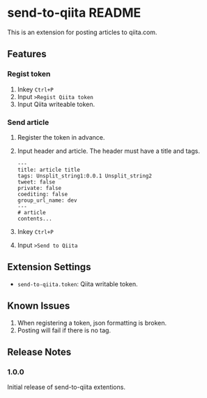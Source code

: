 # send-to-qiita README

This is an extension for posting articles to qiita.com.

## Features

### Regist token

1. Inkey `Ctrl+P`
2. Input `>Regist Qiita token`
3. Input Qiita writeable token.

### Send article

1. Register the token in advance.
2. Input header and article. The header must have a title and tags.

    ```plain
    ---
    title: article title
    tags: Unsplit_string1:0.0.1 Unsplit_string2
    tweet: false
    private: false
    coediting: false
    group_url_name: dev
    ---
    # article
    contents...
    ```

3. Inkey `Ctrl+P`
4. Input `>Send to Qiita`

## Extension Settings

* `send-to-qiita.token`: Qiita writable token.

## Known Issues

1. When registering a token, json formatting is broken.
2. Posting will fail if there is no tag.

## Release Notes

### 1.0.0

Initial release of send-to-qiita extentions.
